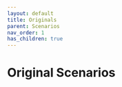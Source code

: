 ```yaml
---
layout: default
title: Originals
parent: Scenarios
nav_order: 1
has_children: true
---
```


# Original Scenarios